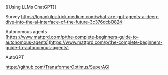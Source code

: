 [[Using LLMs ChatGPT]]

Survey
https://logankilpatrick.medium.com/what-are-gpt-agents-a-deep-dive-into-the-ai-interface-of-the-future-3c376dcb0824

Autonomous agents  
[https://www.mattprd.com/p/the-complete-beginners-guide-to-autonomous-agents](https://www.mattprd.com/p/the-complete-beginners-guide-to-autonomous-agents)

AutoGPT

https://github.com/TransformerOptimus/SuperAGI